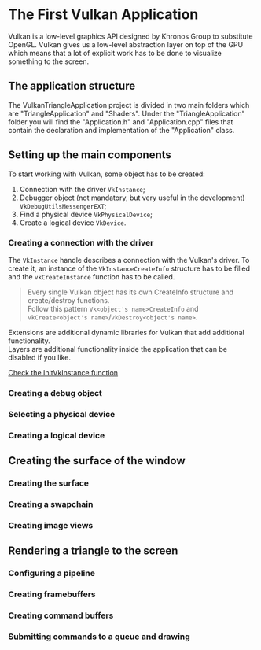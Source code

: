 # The First Vulkan Application
Vulkan is a low-level graphics API designed by Khronos Group to substitute OpenGL. 
Vulkan gives us a low-level abstraction layer on top of the GPU which means that a lot of explicit work has to be done to visualize something to the screen.
## The application structure
The VulkanTriangleApplication project is divided in two main folders which are "TriangleApplication" and "Shaders". 
Under the "TriangleApplication" folder you will find the "Application.h" and "Application.cpp" files that contain the declaration and implementation of the "Application" class.
## Setting up the main components
To start working with Vulkan, some object has to be created:
1. Connection with the driver `VkInstance`;
2. Debugger object (not mandatory, but very useful in the development) `VkDebugUtilsMessengerEXT`;
3. Find a physical device `VkPhysicalDevice`;
4. Create a logical device `VkDevice`.
### Creating a connection with the driver
The `VkInstance` handle describes a connection with the Vulkan's driver.
To create it, an instance of the `VkInstanceCreateInfo` structure has to be filled and the `vkCreateInstance` function has to be called.

> Every single Vulkan object has its own CreateInfo structure and create/destroy functions.  
> Follow this pattern `Vk<object's name>CreateInfo` and `vkCreate<object's name>`/`vkDestroy<object's name>`.

Extensions are additional dynamic libraries for Vulkan that add additional functionality.  
Layers are additional functionality inside the application that can be disabled if you like.

[Check the InitVkInstance function](./TriangleApplication/Application.cpp#L101)
### Creating a debug object
### Selecting a physical device
### Creating a logical device
## Creating the surface of the window
### Creating the surface
### Creating a swapchain
### Creating image views
## Rendering a triangle to the screen
### Configuring a pipeline
### Creating framebuffers
### Creating command buffers
### Submitting commands to a queue and drawing
